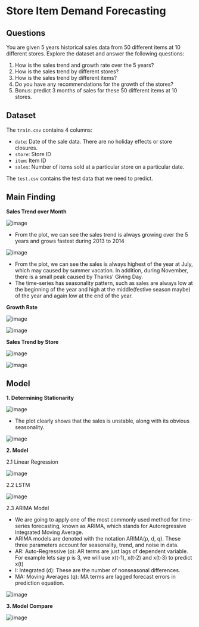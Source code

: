 # Store Item Demand Forecasting

## Questions
You are given 5 years historical sales data from 50 different items at 10 different stores. Explore the dataset and answer the following questions:
1. How is the sales trend and growth rate over the 5 years?
2. How is the sales trend by different stores?
3. How is the sales trend by different items?
4. Do you have any recommendations for the growth of the stores?
5. Bonus: predict 3 months of sales for these 50 different items at 10 stores.

## Dataset
The `train.csv` contains 4 columns:
- `date`: Date of the sale data. There are no holiday effects or store closures.
- `store`: Store ID
- `item`: Item ID
- `sales`: Number of items sold at a particular store on a particular date.

The `test.csv` contains the test data that we need to predict.

## Main Finding

**Sales Trend over Month**

![image](https://github.com/Sol2023/store-demand-forecast/assets/92194263/f6bab092-a889-4ef0-84a2-ca3532a1a320)

- From the plot, we can see the sales trend is always growing over the 5 years and grows fastest during 2013 to 2014

![image](https://github.com/Sol2023/store-demand-forecast/assets/92194263/ae1ea08f-7506-4c72-8f21-d1db64cf0a07)

- From the plot, we can see the sales is always highest of the year at July, which may caused by summer vacation. In addition, during November, there is a small peak caused by Thanks' Giving Day.
- The time-series has seasonality pattern, such as sales are always low at the beginning of the year and high at the middle(festive season maybe) of the year and again low at the end of the year. 

**Growth Rate**

![image](https://github.com/Sol2023/store-demand-forecast/assets/92194263/9b243608-464a-4907-bdb8-83e8929ba0ce)

![image](https://github.com/Sol2023/store-demand-forecast/assets/92194263/edc55ac9-b46d-4af5-9944-697534f0ff34)


**Sales Trend by Store**

![image](https://github.com/Sol2023/store-demand-forecast/assets/92194263/57ad0fd1-7e44-413c-91bf-7a3bfd68bf75)

![image](https://github.com/Sol2023/store-demand-forecast/assets/92194263/b0c98941-ebe3-4a8a-bc52-72316a714a19)


## Model

**1. Determining Stationarity**

![image](https://github.com/Sol2023/store-demand-forecast/assets/92194263/74035e52-6396-4921-bd69-ec74fc18958f)

- The plot clearly shows that the sales is unstable, along with its obvious seasonality.

![image](https://github.com/Sol2023/store-demand-forecast/assets/92194263/0d940b27-d73b-4bfe-b2b0-f08dd2b43a6d)

**2. Model**

2.1 Linear Regression

![image](https://github.com/Sol2023/store-demand-forecast/assets/92194263/e897724b-1968-4c8b-854e-5814d36b422d)

2.2 LSTM

![image](https://github.com/Sol2023/store-demand-forecast/assets/92194263/ba21c156-3c73-469c-a707-8b9fd506e178)

2.3 ARIMA Model

- We are going to apply one of the most commonly used method for time-series forecasting, known as ARIMA, which stands for Autoregressive Integrated Moving Average.
- ARIMA models are denoted with the notation ARIMA(p, d, q). These three parameters account for seasonality, trend, and noise in data.
- AR: Auto-Regressive (p): AR terms are just lags of dependent variable. For example lets say p is 3, we will use x(t-1), x(t-2) and x(t-3) to predict x(t)
- I: Integrated (d): These are the number of nonseasonal differences.
- MA: Moving Averages (q): MA terms are lagged forecast errors in prediction equation.

![image](https://github.com/Sol2023/store-demand-forecast/assets/92194263/17a78f13-16d7-4e01-8ce5-f0a8d5237468)

**3. Model Compare**

![image](https://github.com/Sol2023/store-demand-forecast/assets/92194263/2f4b82a5-66f2-43fc-92c0-b2110ab93000)
